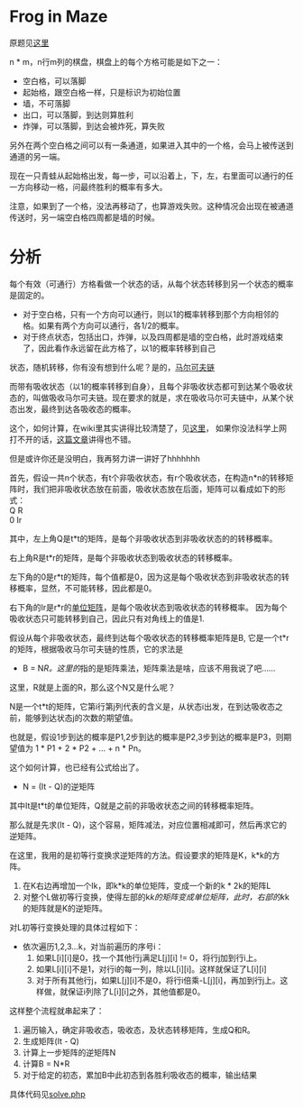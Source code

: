 # Frog in Maze
原题见[这里](https://www.hackerrank.com/challenges/frog-in-maze/problem)

n * m，n行m列的棋盘，棋盘上的每个方格可能是如下之一：
* 空白格，可以落脚
* 起始格，跟空白格一样，只是标识为初始位置
* 墙，不可落脚
* 出口，可以落脚，到达则算胜利
* 炸弹，可以落脚，到达会被炸死，算失败

另外在两个空白格之间可以有一条通道，如果进入其中的一个格，会马上被传送到通道的另一端。

现在一只青蛙从起始格出发，每一步，可以沿着上，下，左，右里面可以通行的任一方向移动一格，问最终胜利的概率有多大。

注意，如果到了一个格，没法再移动了，也算游戏失败。这种情况会出现在被通道传送时，另一端空白格四周都是墙的时候。

# 分析
每个有效（可通行）方格看做一个状态的话，从每个状态转移到另一个状态的概率是固定的。
* 对于空白格，只有一个方向可以通行，则以1的概率转移到那个方向相邻的格。如果有两个方向可以通行，各1/2的概率。
* 对于终点状态，包括出口，炸弹，以及四周都是墙的空白格，此时游戏结束了，因此看作永远留在此方格了，以1的概率转移到自己

状态，随机转移，你有没有想到什么呢？是的，[马尔可夫链](https://baike.baidu.com/item/%E9%A9%AC%E5%B0%94%E5%8F%AF%E5%A4%AB%E9%93%BE/6171383?fr=aladdin)

而带有吸收状态（以1的概率转移到自身），且每个非吸收状态都可到达某个吸收状态的，叫做吸收马尔可夫链。现在要求的就是，求在吸收马尔可夫链中，从某个状态出发，最终到达各吸收态的概率。

这个，如何计算，在wiki里其实讲得比较清楚了，见[这里](https://en.wikipedia.org/wiki/Absorbing_Markov_chain)， 
如果你没法科学上网打不开的话，[这篇文章](http://www.vartang.com/2013/02/%E5%90%B8%E6%94%B6%E9%A9%AC%E5%B0%94%E5%8F%AF%E5%A4%AB%E9%93%BE/)讲得也不错。

但是或许你还是没明白，我再努力讲一讲好了hhhhhhh

首先，假设一共n个状态，有t个非吸收状态，有r个吸收状态，在构造n*n的转移矩阵时，我们把非吸收状态放在前面，吸收状态放在后面，矩阵可以看成如下的形式：  
Q R  
0 Ir  

其中，左上角Q是t*t的矩阵，是每个非吸收状态到非吸收状态的的转移概率。

右上角R是t*r的矩阵，是每个非吸收状态到吸收状态的转移概率。

左下角的0是r*t的矩阵，每个值都是0，因为这是每个吸收状态到非吸收状态的转移概率，显然，不可能转移，因此都是0。

右下角的Ir是r*r的[单位矩阵](https://baike.baidu.com/item/%E5%8D%95%E4%BD%8D%E7%9F%A9%E9%98%B5/8540268?fr=aladdin)，是每个吸收状态到吸收状态的转移概率。
因为每个吸收状态只可能转移到自己，因此只有对角线上的值是1.

假设从每个非吸收状态，最终到达每个吸收状态的转移概率矩阵是B, 它是一个t*r的矩阵，根据吸收马尔可夫链的性质，它的求法是
* B = N*R。这里的*指的是矩阵乘法，矩阵乘法是啥，应该不用我说了吧……

这里，R就是上面的R，那么这个N又是什么呢？

N是一个t*t的矩阵，它第i行第j列代表的含义是，从状态i出发，在到达吸收态之前，能够到达状态j的次数的期望值。

也就是，假设1步到达的概率是P1,2步到达的概率是P2,3步到达的概率是P3，则期望值为 1 * P1 + 2 * P2 + ... + n * Pn。

这个如何计算，也已经有公式给出了。

* N = (It - Q)的逆矩阵

其中It是t*t的单位矩阵，Q就是之前的非吸收状态之间的转移概率矩阵。

那么就是先求(It - Q)，这个容易，矩阵减法，对应位置相减即可，然后再求它的逆矩阵。

在这里，我用的是初等行变换求逆矩阵的方法。假设要求的矩阵是K，k*k的方阵。
1. 在K右边再增加一个Ik，即k*k的单位矩阵，变成一个新的k * 2k的矩阵L
2. 对整个L做初等行变换，使得左部的k*k的矩阵变成单位矩阵，此时，右部的k*k的矩阵就是K的逆矩阵。

对L初等行变换处理的具体过程如下：
* 依次遍历1,2,3...k，对当前遍历的序号i：
    1. 如果L[i][i]是0，找一个其他行j满足L[j][i] != 0，将行j加到行i上。
    2. 如果L[i][i]不是1，对行i的每一列，除以L[i][i]。这样就保证了L[i][i]
    3. 对于所有其他行j，如果L[j][i]不是0，将行i倍乘-L[j][i]，再加到行j上。这样做，就保证i列除了L[i][i]之外，其他值都是0。

这样整个流程就串起来了：
1. 遍历输入，确定非吸收态，吸收态，及状态转移矩阵，生成Q和R。
2. 生成矩阵(It - Q)
3. 计算上一步矩阵的逆矩阵N
4. 计算B = N*R
5. 对于给定的初态，累加B中此初态到各胜利吸收态的概率，输出结果

具体代码见[solve.php](./solve.php)